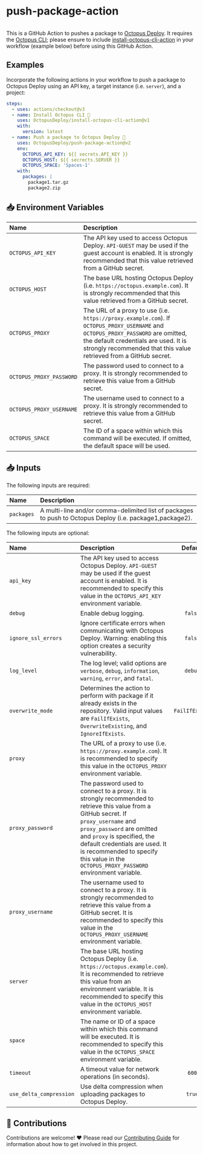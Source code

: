 # push-package-action

<img alt= "" src="https://github.com/OctopusDeploy/push-package-action/raw/main/assets/github-actions-octopus.png" />

This is a GitHub Action to pushes a package to [Octopus Deploy](https://octopus.com/). It requires the [Octopus CLI](https://octopus.com/docs/octopus-rest-api/octopus-cli); please ensure to include [install-octopus-cli-action](https://github.com/OctopusDeploy/install-octopus-cli-action) in your workflow (example below) before using this GitHub Action.

## Examples

Incorporate the following actions in your workflow to push a package to Octopus Deploy using an API key, a target instance (i.e. `server`), and a project:

```yml
steps:
  - uses: actions/checkout@v3
  - name: Install Octopus CLI 🐙
    uses: OctopusDeploy/install-octopus-cli-action@v1
    with:
      version: latest
  - name: Push a package to Octopus Deploy 🐙
    uses: OctopusDeploy/push-package-action@v2
    env:
      OCTOPUS_API_KEY: ${{ secrets.API_KEY }}
      OCTOPUS_HOST: ${{ secrects.SERVER }}
      OCTOPUS_SPACE: 'Spaces-1'
    with:
      packages: |
        package1.tar.gz
        package2.zip
```

## 📥 Environment Variables

| Name                    | Description                                                                                                                                                                                                                                                                                                      |
| :---------------------- | :--------------------------------------------------------------------------------------------------------------------------------------------------------------------------------------------------------------------------------------------------------------------------------------------------------------- |
| `OCTOPUS_API_KEY`               | The API key used to access Octopus Deploy. `API-GUEST` may be used if the guest account is enabled. It is strongly recommended that this value retrieved from a GitHub secret.                                                |
| `OCTOPUS_HOST`                | The base URL hosting Octopus Deploy (i.e. `https://octopus.example.com`). It is strongly recommended that this value retrieved from a GitHub secret.                                                                                                                                                                |
| `OCTOPUS_PROXY`                 | The URL of a proxy to use (i.e. `https://proxy.example.com`). If `OCTOPUS_PROXY_USERNAME` and `OCTOPUS_PROXY_PASSWORD` are omitted, the default credentials are used. It is strongly recommended that this value retrieved from a GitHub secret.                                                                                                                                                                                                                                                           |
| `OCTOPUS_PROXY_PASSWORD`        | The password used to connect to a proxy. It is strongly recommended to retrieve this value from a GitHub secret.                                                                        |
| `OCTOPUS_PROXY_USERNAME`        | The username used to connect to a proxy. It is strongly recommended to retrieve this value from a GitHub secret.                                                                                                                                                                                                 |
| `OCTOPUS_SPACE`                 | The ID of a space within which this command will be executed. If omitted, the default space will be used.                                                                                                                                                                                                |


## 📥 Inputs

The following inputs are required:

| Name                    | Description                                                                                                                                                                                                                                                                                                      |
| :---------------------- | :--------------------------------------------------------------------------------------------------------------------------------------------------------------------------------------------------------------------------------------------------------------------------------------------------------------- |
| `packages`              | A multi-line and/or comma-delimited list of packages to push to Octopus Deploy (i.e. package1,package2).                                                                                                                                                                                                         |

The following inputs are optional:

| Name                    | Description                                                                                                                                                                                                                                                                                                      |    Default     |
| :---------------------- | :--------------------------------------------------------------------------------------------------------------------------------------------------------------------------------------------------------------------------------------------------------------------------------------------------------------- | :------------: |
| `api_key`               | The API key used to access Octopus Deploy. `API-GUEST` may be used if the guest account is enabled. It is recommended to specify this value in the `OCTOPUS_API_KEY` environment variable.                                                |                |
| `debug`                 | Enable debug logging.                                                                                                                                                                                                                                                                                            |    `false`     |
| `ignore_ssl_errors`     | Ignore certificate errors when communicating with Octopus Deploy. Warning: enabling this option creates a security vulnerability.                                                                                                                                                                                |    `false`     |
| `log_level`             | The log level; valid options are `verbose`, `debug`, `information`, `warning`, `error`, and `fatal`.                                                                                                                                                                                                             |    `debug`     |
| `overwrite_mode`        | Determines the action to perform with package if it already exists in the repository. Valid input values are `FailIfExists`, `OverwriteExisting`, and `IgnoreIfExists`.                                                                                                                                          | `FailIfExists` |
| `proxy`                 | The URL of a proxy to use (i.e. `https://proxy.example.com`).  It is recommended to specify this value in the `OCTOPUS_PROXY` environment variable.                                                                                                                                                                                                                                                  |                |
| `proxy_password`        | The password used to connect to a proxy. It is strongly recommended to retrieve this value from a GitHub secret. If `proxy_username` and `proxy_password` are omitted and `proxy` is specified, the default credentials are used. It is recommended to specify this value in the `OCTOPUS_PROXY_PASSWORD` environment variable.                                                                              |                |
| `proxy_username`        | The username used to connect to a proxy. It is strongly recommended to retrieve this value from a GitHub secret. It is recommended to specify this value in the `OCTOPUS_PROXY_USERNAME` environment variable.                                                                                                                                                                                               |                |
| `server`                | The base URL hosting Octopus Deploy (i.e. `https://octopus.example.com`). It is recommended to retrieve this value from an environment variable. It is recommended to specify this value in the `OCTOPUS_HOST` environment variable.                                                                                                                                                                |                |
| `space`                 | The name or ID of a space within which this command will be executed. It is recommended to specify this value in the `OCTOPUS_SPACE` environment variable.                                                                                                                                                                                               |                |
| `timeout`               | A timeout value for network operations (in seconds).                                                                                                                                                                                                                                                             |     `600`      |
| `use_delta_compression` | Use delta compression when uploading packages to Octopus Deploy.                                                                                                                                                                                                                                                 |     `true`     |

## 🤝 Contributions

Contributions are welcome! :heart: Please read our [Contributing Guide](CONTRIBUTING.md) for information about how to get involved in this project.
